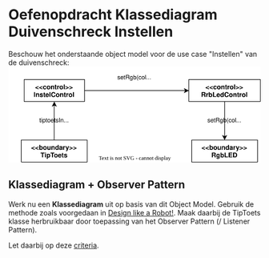 # Oefenopdracht Klassediagram Duivenschreck Instellen

Beschouw het onderstaande object model voor de use case "Instellen" van de duivenschreck:
<img title="" src="objectmodel-duivenschreck-instelcontrol.svg" alt="" width="552">

## Klassediagram + Observer Pattern

Werk nu een **Klassediagram** uit op basis van dit Object Model. Gebruik de methode zoals voorgedaan in [Design like a Robot!](../../../../onderwijsmateriaal/readers/Design%20Like%20a%20Robot!.pdf). Maak daarbij de TipToets klasse herbruikbaar door toepassing van het Observer Pattern (/ Listener Pattern).

Let daarbij op deze [criteria](../../../../leerdoelen/portfolio-items/klassediagram.md).
